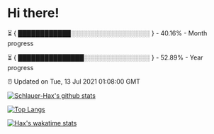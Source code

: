 # Hi there!

⏳ { ████████████░░░░░░░░░░░░░░░░░░ } - 40.16% - Month progress

⏳ { ███████████████░░░░░░░░░░░░░░░ } - 52.89% - Year progress

⏰ Updated on Tue, 13 Jul 2021 01:08:00 GMT


[![Schlauer-Hax's github stats](https://github-readme-stats.vercel.app/api?username=Schlauer-Hax&show_icons=true&theme=dark&count_private=true)](https://github.com/Schlauer-Hax)


[![Top Langs](https://github-readme-stats.vercel.app/api/top-langs/?username=Schlauer-Hax&layout=compact&theme=dark)](https://github.com/Schlauer-Hax?tab=repositories)


[![Hax's wakatime stats](https://github-readme-stats.vercel.app/api/wakatime?username=Hax&theme=dark)](https://wakatime.com/@Hax)

